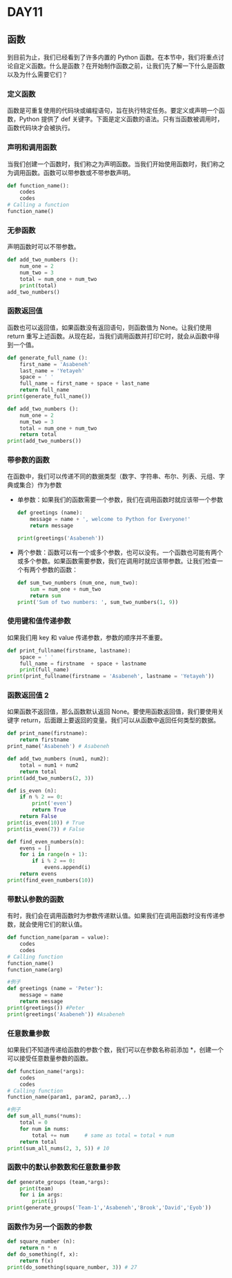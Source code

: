 # DAY11

## 函数

到目前为止，我们已经看到了许多内置的 Python 函数。在本节中，我们将重点讨论自定义函数。什么是函数？在开始制作函数之前，让我们先了解一下什么是函数以及为什么需要它们？

### 定义函数

函数是可重复使用的代码块或编程语句，旨在执行特定任务。要定义或声明一个函数，Python 提供了 def 关键字。下面是定义函数的语法。只有当函数被调用时，函数代码块才会被执行。

### 声明和调用函数

当我们创建一个函数时，我们称之为声明函数。当我们开始使用函数时，我们称之为调用函数。函数可以带参数或不带参数声明。

```python
def function_name():
    codes
    codes
# Calling a function
function_name()
```

### 无参函数

声明函数时可以不带参数。

```python
def add_two_numbers ():
    num_one = 2
    num_two = 3
    total = num_one + num_two
    print(total)
add_two_numbers()
```

### 函数返回值

函数也可以返回值，如果函数没有返回语句，则函数值为 None。让我们使用 return 重写上述函数。从现在起，当我们调用函数并打印它时，就会从函数中得到一个值。

```python
def generate_full_name ():
    first_name = 'Asabeneh'
    last_name = 'Yetayeh'
    space = ' '
    full_name = first_name + space + last_name
    return full_name
print(generate_full_name())

def add_two_numbers ():
    num_one = 2
    num_two = 3
    total = num_one + num_two
    return total
print(add_two_numbers())
```

### 带参数的函数

在函数中，我们可以传递不同的数据类型（数字、字符串、布尔、列表、元组、字典或集合）作为参数

* 单参数：如果我们的函数需要一个参数，我们在调用函数时就应该带一个参数
  ```python
  def greetings (name):
      message = name + ', welcome to Python for Everyone!'
      return message

  print(greetings('Asabeneh'))
  ```
* 两个参数：函数可以有一个或多个参数，也可以没有。一个函数也可能有两个或多个参数。如果函数需要参数，我们在调用时就应该带参数。让我们检查一个有两个参数的函数：
  ```python
  def sum_two_numbers (num_one, num_two):
      sum = num_one + num_two
      return sum
  print('Sum of two numbers: ', sum_two_numbers(1, 9))
  ```

### 使用键和值传递参数

如果我们用 key 和 value 传递参数，参数的顺序并不重要。

```python
def print_fullname(firstname, lastname):
    space = ' '
    full_name = firstname  + space + lastname
    print(full_name)
print(print_fullname(firstname = 'Asabeneh', lastname = 'Yetayeh'))
```

### 函数返回值 2

如果函数不返回值，那么函数默认返回 None。要使用函数返回值，我们要使用关键字 return，后面跟上要返回的变量。我们可以从函数中返回任何类型的数据。

```python
def print_name(firstname):
    return firstname
print_name('Asabeneh') # Asabeneh

def add_two_numbers (num1, num2):
    total = num1 + num2
    return total
print(add_two_numbers(2, 3))

def is_even (n):
    if n % 2 == 0:
        print('even')
        return True  
    return False
print(is_even(10)) # True
print(is_even(7)) # False

def find_even_numbers(n):
    evens = []
    for i in range(n + 1):
        if i % 2 == 0:
            evens.append(i)
    return evens
print(find_even_numbers(10))
```

### 带默认参数的函数

有时，我们会在调用函数时为参数传递默认值。如果我们在调用函数时没有传递参数，就会使用它们的默认值。

```python
def function_name(param = value):
    codes
    codes
# Calling function
function_name()
function_name(arg)

#例子
def greetings (name = 'Peter'):
    message = name
    return message
print(greetings()) #Peter
print(greetings('Asabeneh')) #Asabeneh

```

### 任意数量参数

如果我们不知道传递给函数的参数个数，我们可以在参数名称前添加 *，创建一个可以接受任意数量参数的函数。

```python
def function_name(*args):
    codes
    codes
# Calling function
function_name(param1, param2, param3,..)

#例子
def sum_all_nums(*nums):
    total = 0
    for num in nums:
        total += num     # same as total = total + num 
    return total
print(sum_all_nums(2, 3, 5)) # 10
```

### 函数中的默认参数数和任意数量参数

```python
def generate_groups (team,*args):
    print(team)
    for i in args:
        print(i)
print(generate_groups('Team-1','Asabeneh','Brook','David','Eyob'))
```

### 函数作为另一个函数的参数

```python
def square_number (n):
    return n * n
def do_something(f, x):
    return f(x)
print(do_something(square_number, 3)) # 27
```
